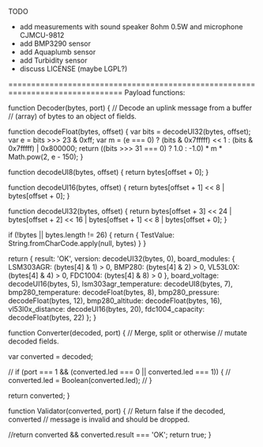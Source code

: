 TODO

- add measurements with sound speaker 8ohm 0.5W and microphone CJMCU-9812
- add BMP3290 sensor
- add Aquaplumb sensor
- add Turbidity sensor
- discuss LICENSE (maybe LGPL?)

===============================================================================
Payload functions:

function Decoder(bytes, port) {
  // Decode an uplink message from a buffer
  // (array) of bytes to an object of fields.

  function decodeFloat(bytes, offset) {
    var bits = decodeUI32(bytes, offset);
    var e = bits >>> 23 & 0xff;
    var m = (e === 0) ? (bits & 0x7fffff) << 1 : (bits & 0x7fffff) | 0x800000;
    return ((bits >>> 31 === 0) ? 1.0 : -1.0) * m * Math.pow(2, e - 150);
  }

  function decodeUI8(bytes, offset) {
    return bytes[offset + 0];
  }

  function decodeUI16(bytes, offset) {
    return bytes[offset + 1] << 8 | bytes[offset + 0];
  }

  function decodeUI32(bytes, offset) {
    return bytes[offset + 3] << 24 | bytes[offset + 2] << 16 | bytes[offset + 1] << 8 | bytes[offset + 0];
  }

  if (!bytes || bytes.length != 26) {
    return {
      TestValue: String.fromCharCode.apply(null, bytes)
    }
  }

  return {
    result: 'OK',
    version: decodeUI32(bytes, 0),
    board_modules: {
      LSM303AGR: (bytes[4] & 1) > 0,
      BMP280: (bytes[4] & 2) > 0,
      VL53L0X: (bytes[4] & 4) > 0,
      FDC1004: (bytes[4] & 8) > 0
    },
    board_voltage: decodeUI16(bytes, 5),
    lsm303agr_temperature: decodeUI8(bytes, 7),
    bmp280_temperature: decodeFloat(bytes, 8),
    bmp280_pressure: decodeFloat(bytes, 12),
    bmp280_altitude: decodeFloat(bytes, 16),
    vl53l0x_distance: decodeUI16(bytes, 20),
    fdc1004_capacity: decodeFloat(bytes, 22)
  };
}

function Converter(decoded, port) {
  // Merge, split or otherwise
  // mutate decoded fields.

  var converted = decoded;

  // if (port === 1 && (converted.led === 0 || converted.led === 1)) {
  //   converted.led = Boolean(converted.led);
  // }

  return converted;
}

function Validator(converted, port) {
  // Return false if the decoded, converted
  // message is invalid and should be dropped.

  //return converted && converted.result === 'OK';
  return true;
}
